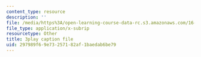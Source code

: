 ```yaml
---
content_type: resource
description: ''
file: /media/https%3A/open-learning-course-data-rc.s3.amazonaws.com/16-885j-aircraft-systems-engineering-fall-2005/297989f69e73257182af1baedab6be79_FB0pyYTs2mw.srt
file_type: application/x-subrip
resourcetype: Other
title: 3play caption file
uid: 297989f6-9e73-2571-82af-1baedab6be79
---
```

